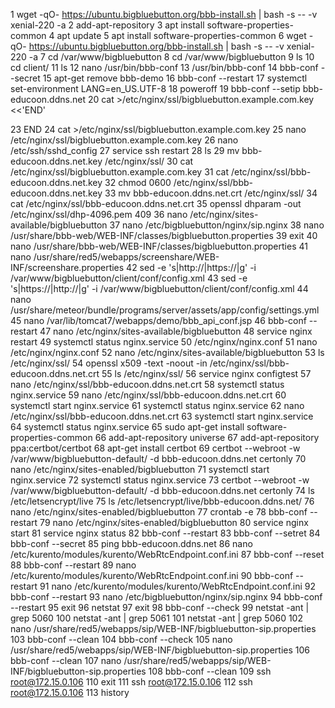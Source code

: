 1  wget -qO- https://ubuntu.bigbluebutton.org/bbb-install.sh | bash -s -- -v xenial-220 -a
    2  add-apt-repository
    3  apt install software-properties-common
    4  apt update
    5  apt install software-properties-common
    6  wget -qO- https://ubuntu.bigbluebutton.org/bbb-install.sh | bash -s -- -v xenial-220 -a
    7  cd /var/www/bigbluebutton
    8  cd /var/www/bigbluebutton
    9  ls
   10  cd client/
   11  ls
   12  nano /usr/bin/bbb-conf
   13  /usr/bin/bbb-conf
   14  bbb-conf --secret
   15  apt-get remove bbb-demo
   16  bbb-conf --restart
   17  systemctl set-environment LANG=en_US.UTF-8
   18  poweroff 
   19  bbb-conf --setip bbb-educoon.ddns.net
   20  cat >/etc/nginx/ssl/bigbluebutton.example.com.key <<'END'

   23  END
   24  cat >/etc/nginx/ssl/bigbluebutton.example.com.key
   25  nano /etc/nginx/ssl/bigbluebutton.example.com.key
   26  nano /etc/ssh/sshd_config 
   27  service ssh restart 
   28  ls
   29  mv bbb-educoon.ddns.net.key /etc/nginx/ssl/
   30  cat /etc/nginx/ssl/bigbluebutton.example.com.key
   31  cat /etc/nginx/ssl/bbb-educoon.ddns.net.key 
   32  chmod 0600  /etc/nginx/ssl/bbb-educoon.ddns.net.key 
   33  mv bbb-educoon.ddns.net.crt /etc/nginx/ssl/
   34  cat /etc/nginx/ssl/bbb-educoon.ddns.net.crt 
   35  openssl dhparam -out /etc/nginx/ssl/dhp-4096.pem 409
   36  nano /etc/nginx/sites-available/bigbluebutton
   37  nano /etc/bigbluebutton/nginx/sip.nginx
   38  nano /usr/share/bbb-web/WEB-INF/classes/bigbluebutton.properties
   39  exit
   40  nano /usr/share/bbb-web/WEB-INF/classes/bigbluebutton.properties
   41  nano /usr/share/red5/webapps/screenshare/WEB-INF/screenshare.properties
   42  sed -e 's|http://|https://|g' -i /var/www/bigbluebutton/client/conf/config.xml
   43  sed -e 's|https://|http://|g' -i /var/www/bigbluebutton/client/conf/config.xml
   44  nano /usr/share/meteor/bundle/programs/server/assets/app/config/settings.yml
   45  nano /var/lib/tomcat7/webapps/demo/bbb_api_conf.jsp
   46  bbb-conf --restart
   47  nano /etc/nginx/sites-available/bigbluebutton
   48  service nginx restart
   49  systemctl status nginx.service
   50  /etc/nginx/nginx.conf
   51  nano /etc/nginx/nginx.conf
   52  nano /etc/nginx/sites-available/bigbluebutton
   53  ls /etc/nginx/ssl/
   54  openssl x509 -text -noout -in /etc/nginx/ssl/bbb-educoon.ddns.net.crt 
   55  ls /etc/nginx/ssl/
   56  service nginx configtest
   57  nano /etc/nginx/ssl/bbb-educoon.ddns.net.crt 
   58  systemctl status nginx.service
   59  nano /etc/nginx/ssl/bbb-educoon.ddns.net.crt 
   60  systemctl start nginx.service
   61  systemctl status nginx.service
   62  nano /etc/nginx/ssl/bbb-educoon.ddns.net.crt 
   63  systemctl start nginx.service
   64  systemctl status nginx.service
   65  sudo apt-get install software-properties-common
   66  add-apt-repository universe
   67  add-apt-repository ppa:certbot/certbot
   68  apt-get install certbot
   69  certbot --webroot -w /var/www/bigbluebutton-default/ -d bbb-educoon.ddns.net certonly
   70  nano /etc/nginx/sites-enabled/bigbluebutton 
   71  systemctl start nginx.service
   72  systemctl status nginx.service
   73  certbot --webroot -w /var/www/bigbluebutton-default/ -d bbb-educoon.ddns.net certonly
   74  ls /etc/letsencrypt/live
   75  ls /etc/letsencrypt/live/bbb-educoon.ddns.net/
   76  nano /etc/nginx/sites-enabled/bigbluebutton 
   77  crontab -e
   78  bbb-conf --restart
   79  nano /etc/nginx/sites-enabled/bigbluebutton 
   80  service nginx start
   81  service nginx status
   82  bbb-conf --restart
   83  bbb-conf --setret
   84  bbb-conf --secret
   85  ping bbb-educoon.ddns.net
   86  nano /etc/kurento/modules/kurento/WebRtcEndpoint.conf.ini
   87  bbb-conf --reset
   88  bbb-conf --restart
   89  nano /etc/kurento/modules/kurento/WebRtcEndpoint.conf.ini
   90  bbb-conf --restart
   91  nano /etc/kurento/modules/kurento/WebRtcEndpoint.conf.ini
   92  bbb-conf --restart
   93  nano /etc/bigbluebutton/nginx/sip.nginx
   94  bbb-conf --restart
   95  exit
   96  netstat
   97  exit
   98  bbb-conf --check
   99  netstat -ant | grep 5060
  100  netstat -ant | grep 5061
  101  netstat -ant | grep 5060
  102  nano /usr/share/red5/webapps/sip/WEB-INF/bigbluebutton-sip.properties
  103  bbb-conf --clean
  104  bbb-conf --check
  105  nano /usr/share/red5/webapps/sip/WEB-INF/bigbluebutton-sip.properties
  106  bbb-conf --clean
  107  nano /usr/share/red5/webapps/sip/WEB-INF/bigbluebutton-sip.properties
  108  bbb-conf --clean
  109  ssh root@172.15.0.106
  110  exit
  111  ssh root@172.15.0.106
  112  ssh root@172.15.0.106
  113  history 
